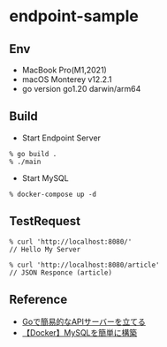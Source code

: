 # endpoint-sample

## Env

- MacBook Pro(M1,2021)
- macOS Monterey v12.2.1
- go version go1.20 darwin/arm64

## Build

- Start Endpoint Server

```shell
% go build .
% ./main
```

- Start MySQL

```shell
% docker-compose up -d
```

## TestRequest

```shell
% curl 'http://localhost:8080/'
// Hello My Server

% curl 'http://localhost:8080/article'
// JSON Responce (article)
```

## Reference

- [Goで簡易的なAPIサーバーを立てる](https://qiita.com/entaku0818/items/c29add790718c215381e)
- [【Docker】MySQLを簡単に構築](https://zenn.dev/re24_1986/articles/153cdc5db96dc0)